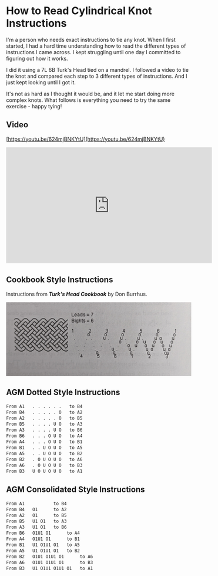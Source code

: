# How to Read Cylindrical Knot Instructions

I'm a person who needs exact instructions to tie any knot. When I first started, I had a hard time understanding how to read the different types of instructions I came across. I kept struggling until one day I committed to figuring out how it works. 

I did it using a 7L 6B Turk's Head tied on a mandrel. I followed a video to tie the knot and compared each step to 3 different types of instructions. And I just kept looking until I got it. 

It's not as hard as I thought it would be, and it let me start doing more complex knots. What follows is everything you need to try the same exercise - happy tying!

## Video

[https://youtu.be/624mjBNKYtU](https://youtu.be/624mjBNKYtU)

<iframe width="560" height="315" src="https://www.youtube.com/embed/624mjBNKYtU" title="YouTube video player" frameborder="0" allow="accelerometer; autoplay; clipboard-write; encrypted-media; gyroscope; picture-in-picture" allowfullscreen></iframe>

## Cookbook Style Instructions

Instructions from ***Turk's Head Cookbook*** by Don Burrhus. 

![Instructions from 'Turk's Head Cookbook](../assets/images/agm//instructions_thk-7l-6b_cookbook-style.jpg)


## AGM Dotted Style Instructions

```
From A1   . . . . . .   to B4
From B4   . . . . . O   to A2
From A2   . . . . . O   to B5
From B5   . . . . U O   to A3
From A3   . . . . U O   to B6
From B6   . . . O U O   to A4
From A4   . . . O U O   to B1
From B1   . . U O U O   to A5
From A5   . . U O U O   to B2
From B2   . O U O U O   to A6
From A6   . O U O U O   to B3
From B3   U O U O U O   to A1
```

## AGM Consolidated Style Instructions

```
From A1           to B4
From B4   O1      to A2
From A2   O1      to B5
From B5   U1 O1   to A3
From A3   U1 O1   to B6
From B6   O1U1 O1      to A4
From A4   O1U1 O1      to B1
From B1   U1 O1U1 O1   to A5
From A5   U1 O1U1 O1   to B2
From B2   O1U1 O1U1 O1      to A6
From A6   O1U1 O1U1 O1      to B3
From B3   U1 O1U1 O1U1 O1   to A1
```

